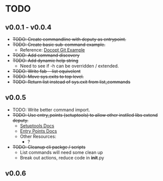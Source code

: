 # TODO

[Docopt Git Example]: https://github.com/docopt/docopt/blob/master/examples/git/git.py
[Setuptools Docs]: https://pythonhosted.org/setuptools/setuptools.html
[Entry Points Docs]: http://pythonhosted.org/distribute/pkg_resources.html#entry-points

## v0.0.1 - v0.0.4

- ~~TODO: Create commandline with deputy as entrypoint.~~
- ~~TODO: Create basic sub-command example.~~
    - Reference: [Docopt Git Example]
- ~~TOOD: Add command discovery~~
- ~~TODO: Add dynamic help string~~
    - Need to see if -h can be overridden / extended.
- ~~TODO: Write fab --list equivelent~~
- ~~TODO: Move sys.exits to top level.~~
- ~~TODO: Return list instead of sys.exit from list_commands~~

## v0.0.5

- TODO: Write better command import.
- ~~TODO: Use entry_points (setuptools) to allow other instlled libs extend deputy.~~
    - [Setuptools Docs]
    - [Entry Points Docs]
    - Other Resources:
        - ?
- ~~TODO: Cleanup cli packge / scripts~~
    - List commands will need some clean up
    - Break out actions, reduce code in __init__.py

## v0.0.6
